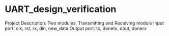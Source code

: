 # UART_design_verification

Project Description:
  Two modules: Transmitting and Receiving module
  Input port: clk, rst, rx, din, new_data
  Output port: tx, donetx, dout, donerx
